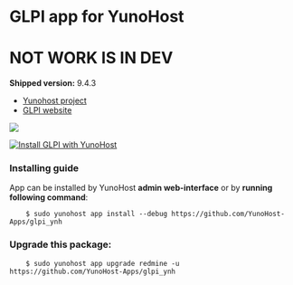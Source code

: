 # GLPI app for YunoHost

# NOT WORK IS IN DEV

**Shipped version:** 9.4.3

- [Yunohost project](https://yunohost.org)
- [GLPI website](https://glpi-project.org/)

![](https://glpi-project.org/wp-content/uploads/2017/03/logo-glpi-bleu-1.png)


[![Install GLPI with YunoHost](https://install-app.yunohost.org/install-with-yunohost.png)](https://install-app.yunohost.org/?app=glpi)

### Installing guide

 App can be installed by YunoHost **admin web-interface** or by **running following command**:

        $ sudo yunohost app install --debug https://github.com/YunoHost-Apps/glpi_ynh

 
### Upgrade this package:

        $ sudo yunohost app upgrade redmine -u https://github.com/YunoHost-Apps/glpi_ynh
